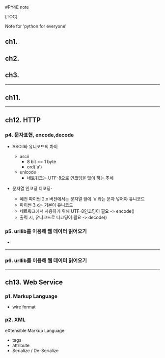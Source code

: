 #PY4E note

[TOC]

 Note for 'python for everyone'

## ch1.
## ch2.
## ch3.
***
## ch11.

***
## ch12. HTTP

### p4. 문자표현, encode,decode
- ASCII와 유니코드의 차이
	- ascii
		- 8 bit == 1 byte
		- ord('a')
	- unicode
		- 네트워크는 UTF-8으로 인코딩을 많이 하는 추세

- 문자열 인코딩 디코딩- 
    - 예전 파이썬 2.x 버전에서는 문자열 앞에 'u'라는 문자 넣어야 유니코드
    - 파이썬 3.x는 기본이 유니코드
    - 네트워크에서 사용하기 위해 UTF-8인코딩이 필요 -> encode()
    - 출력 시, 유니코드로 디코딩이 필요 -> decode()

### p5. urllib를 이용해 웹 데이터 읽어오기
- 
---
### p6. urllib를 이용해 웹 데이터 읽어오기

***
## ch13. Web Service

### p1. Markup Language
- wire format

### p2. XML
eXtensible Markup Language
- tags
- attribute
- Serialize / De-Serialize
